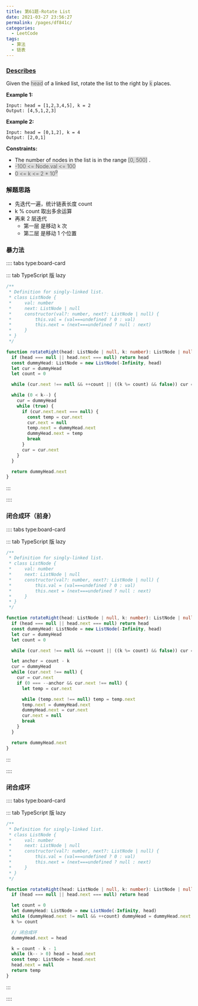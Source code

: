 ```yaml
---
title: 第61题-Rotate List
date: 2021-03-27 23:56:27
permalink: /pages/df841c/
categories:
  - LeetCode
tags:
  - 算法
  - 链表
---
```


### [Describes](https://leetcode-cn.com/problems/rotate-list/)

Given the <span style="background: #ddd; color: #666;">head</span> of a linked list, rotate the list to the right by <span style="background: #ddd; color: #666;">k</span> places.

<!-- more -->

**Example 1:**

```
Input: head = [1,2,3,4,5], k = 2
Output: [4,5,1,2,3]
```

**Example 2:**

```
Input: head = [0,1,2], k = 4
Output: [2,0,1]
```

**Constraints:**

- The number of nodes in the list is in the range <span style="background: #ddd; color: #666;">[0, 500]</span> .
- <span style="background: #ddd; color: #666;">-100 <= Node.val <= 100</span> 
- <span style="background: #ddd; color: #666;">0 <= k <= 2 \* 10<sup>9</sup></span> 

### 解题思路

- 先迭代一遍，统计链表长度 count
- k % count 取出多余运算
- 再来 2 层迭代
  - 第一层 是移动 k 次
  - 第二层 是移动 1 个位置

### 暴力法

:::: tabs type:board-card

::: tab TypeScript 版 lazy

```TypeScript
/**
 * Definition for singly-linked list.
 * class ListNode {
 *     val: number
 *     next: ListNode | null
 *     constructor(val?: number, next?: ListNode | null) {
 *         this.val = (val===undefined ? 0 : val)
 *         this.next = (next===undefined ? null : next)
 *     }
 * }
 */

function rotateRight(head: ListNode | null, k: number): ListNode | null {
  if (head === null || head.next === null) return head
  const dummyHead: ListNode = new ListNode(-Infinity, head)
  let cur = dummyHead
  let count = 0

  while (cur.next !== null && ++count || ((k %= count) && false)) cur = cur.next

  while (0 < k--) {
    cur = dummyHead
    while (true) {
      if (cur.next.next === null) {
        const temp = cur.next
        cur.next = null
        temp.next = dummyHead.next
        dummyHead.next = temp
        break
      }
      cur = cur.next
    }
  }

  return dummyHead.next
}
```

:::

::::

### 闭合成环（前身）

:::: tabs type:board-card

::: tab TypeScript 版 lazy

```TypeScript
/**
 * Definition for singly-linked list.
 * class ListNode {
 *     val: number
 *     next: ListNode | null
 *     constructor(val?: number, next?: ListNode | null) {
 *         this.val = (val===undefined ? 0 : val)
 *         this.next = (next===undefined ? null : next)
 *     }
 * }
 */

function rotateRight(head: ListNode | null, k: number): ListNode | null {
  if (head === null || head.next === null) return head
  const dummyHead: ListNode = new ListNode(-Infinity, head)
  let cur = dummyHead
  let count = 0

  while (cur.next !== null && ++count || ((k %= count) && false)) cur = cur.next

  let anchor = count - k
  cur = dummyHead
  while (cur.next !== null) {
    cur = cur.next
    if (0 === --anchor && cur.next !== null) {
      let temp = cur.next

      while (temp.next !== null) temp = temp.next
      temp.next = dummyHead.next
      dummyHead.next = cur.next
      cur.next = null
      break
    }
  }

  return dummyHead.next
}
```

:::

::::

### 闭合成环

:::: tabs type:board-card

::: tab TypeScript 版 lazy

```TypeScript
/**
 * Definition for singly-linked list.
 * class ListNode {
 *     val: number
 *     next: ListNode | null
 *     constructor(val?: number, next?: ListNode | null) {
 *         this.val = (val===undefined ? 0 : val)
 *         this.next = (next===undefined ? null : next)
 *     }
 * }
 */

function rotateRight(head: ListNode | null, k: number): ListNode | null {
  if (head === null || head.next === null) return head

  let count = 0
  let dummyHead: ListNode = new ListNode(-Infinity, head)
  while (dummyHead.next != null && ++count) dummyHead = dummyHead.next
  k %= count

  // 闭合成环
  dummyHead.next = head

  k = count - k - 1
  while (k-- > 0) head = head.next
  const temp: ListNode = head.next
  head.next = null
  return temp
}

```

:::

::::
